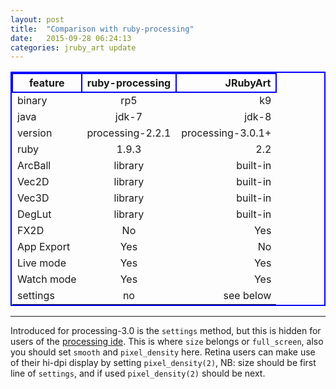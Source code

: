 ```yaml
---
layout: post
title:  "Comparison with ruby-processing"
date:   2015-09-28 06:24:13
categories: jruby_art update
---
```


<style>
table{
    border-collapse: collapse;
    border-spacing: 0;
    border:2px solid #0000FF;
}

th{
    border:2px solid #0000FF;
}
</style>

|feature    |  ruby-processing  |  JRubyArt       |
|---------- |:-------------:    |------:          |
|binary     |rp5                |k9               |
|java       |jdk-7              |jdk-8            |
|version    |processing-2.2.1   |processing-3.0.1+|
|ruby       |1.9.3              |2.2              |
|ArcBall    |library            |built-in         |
|Vec2D      |library            |built-in         |
|Vec3D      |library            |built-in         |
|DegLut     |library            |built-in         |
|FX2D       |No                 |Yes              |
|App Export |Yes                |No               |
|Live mode  |Yes                |Yes              |
|Watch mode |Yes                |Yes              |
|settings   |no                 |see below        |

-----
Introduced for processing-3.0 is the `settings` method, but this is hidden for users of the [processing ide][settings]. This is where `size` belongs or `full_screen`, also you should set `smooth` and `pixel_density` here. Retina users can make use of their hi-dpi display by setting `pixel_density(2)`, NB: size should be first line of `settings`, and if used `pixel_density(2)` should be next.

[settings]:https://processing.org/reference/settings_.html
